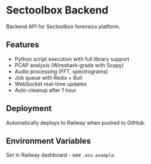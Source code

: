 # Sectoolbox Backend

Backend API for Sectoolbox forensics platform.

## Features

- Python script execution with full library support
- PCAP analysis (Wireshark-grade with Scapy)
- Audio processing (FFT, spectrograms)
- Job queue with Redis + Bull
- WebSocket real-time updates
- Auto-cleanup after 1 hour

## Deployment

Automatically deploys to Railway when pushed to GitHub.

## Environment Variables

Set in Railway dashboard - see `.env.example`.
